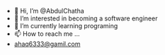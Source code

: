 - 👋 Hi, I’m @AbdulChatha
- 👀 I’m interested in becoming a software engineer
- 🌱 I’m currently learning programing
- 📫 How to reach me ...
- ahaq6333@gamil.com

<!---
AbdulChatha/AbdulChatha is a ✨ special ✨ repository because its `README.md` (this file) appears on your GitHub profile.
You can click the Preview link to take a look at your changes.
--->
